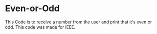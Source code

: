 # Even-or-Odd
This Code is to receive a number from the user and print that it's even or odd. This code was made for IEEE.
